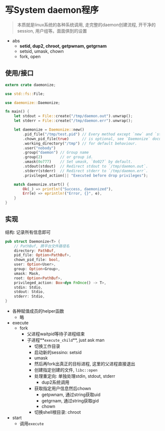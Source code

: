 # 写System daemon程序

> 本质就是linux系统的各种系统调用, 走完整的daemon创建流程, 开干净的session, 用户组等。面面俱到的设置

- abs
    * **setid, dup2, chroot, getpwnam, getgrnam**
    * setsid, umask, chown
    * fork, open


## 使用/接口

```rust
extern crate daemonize;

use std::fs::File;

use daemonize::Daemonize;

fn main() {
    let stdout = File::create("/tmp/daemon.out").unwrap();
    let stderr = File::create("/tmp/daemon.err").unwrap();

    let daemonize = Daemonize::new()
        .pid_file("/tmp/test.pid") // Every method except `new` and `start`
        .chown_pid_file(true)      // is optional, see `Daemonize` documentation
        .working_directory("/tmp") // for default behaviour.
        .user("nobody")
        .group("daemon") // Group name
        .group(2)        // or group id.
        .umask(0o777)    // Set umask, `0o027` by default.
        .stdout(stdout)  // Redirect stdout to `/tmp/daemon.out`.
        .stderr(stderr)  // Redirect stderr to `/tmp/daemon.err`.
        .privileged_action(|| "Executed before drop privileges");

    match daemonize.start() {
        Ok(_) => println!("Success, daemonized"),
        Err(e) => eprintln!("Error, {}", e),
    }
}
```

## 实现

结构: 记录所有信息即可

```rust
pub struct Daemonize<T> {
    // PathBuf, 跨平台文件路径名
    directory: PathBuf,
    pid_file: Option<PathBuf>,
    chown_pid_file: bool,
    user: Option<User>,
    group: Option<Group>,
    umask: Mask,
    root: Option<PathBuf>,
    privileged_action: Box<dyn FnOnce() -> T>,
    stdin: Stdio,
    stdout: Stdio,
    stderr: Stdio,
}
```

- 各种赋值成员的helper函数
    - 略
- execute
    * fork
        + 父进程waitpid等待子进程结束
        + 子进程**`execute_child`**, just ask man
            + 切换工作目录
            + 启动新的sessino: setsid
            + umask
            + 然后再fork出真正的目标进程, 这里的父进程直接退出
            + 创建指定创建的文件, `libc::open`
            + 处理重定向: 单独处理stdin, stdout, stderr
                + dup2系统调用
            + 获取指定用户信息然后chown
                + getpwnam, 通过string获取uid
                + getgrnam, 通过string获取gid
                + chown
            + 切换shell根目录: chroot
- start
    * 调用`execute`



